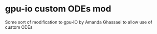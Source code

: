# gpu-io custom ODEs mod

Some sort of modification to gpu-IO by Amanda Ghassaei to allow use of custom ODEs
